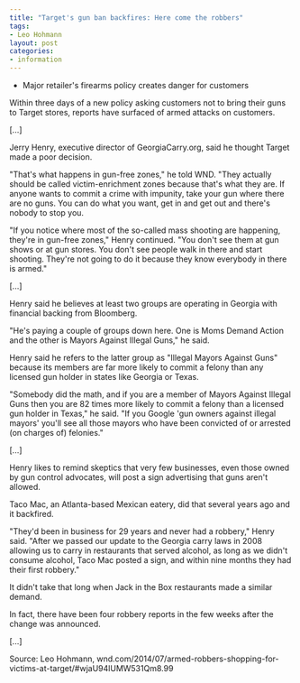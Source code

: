```yaml
---
title: "Target's gun ban backfires: Here come the robbers"
tags:
- Leo Hohmann
layout: post
categories:
- information
---
```


- Major retailer's firearms policy creates danger for customers

Within three days of a new policy asking customers not to bring their guns to Target stores, reports have surfaced of armed attacks on customers.

[...]

Jerry Henry, executive director of GeorgiaCarry.org, said he thought Target made a poor decision.

"That's what happens in gun-free zones," he told WND. "They actually should be called victim-enrichment zones because that's what they are. If anyone wants to commit a crime with impunity, take your gun where there are no guns. You can do what you want, get in and get out and there's nobody to stop you.

"If you notice where most of the so-called mass shooting are happening, they're in gun-free zones," Henry continued. "You don't see them at gun shows or at gun stores. You don't see people walk in there and start shooting. They're not going to do it because they know everybody in there is armed."

[...]

Henry said he believes at least two groups are operating in Georgia with financial backing from Bloomberg.

"He's paying a couple of groups down here. One is Moms Demand Action and the other is Mayors Against Illegal Guns," he said.

Henry said he refers to the latter group as "Illegal Mayors Against Guns" because its members are far more likely to commit a felony than any licensed gun holder in states like Georgia or Texas.

"Somebody did the math, and if you are a member of Mayors Against Illegal Guns then you are 82 times more likely to commit a felony than a licensed gun holder in Texas," he said. "If you Google 'gun owners against illegal mayors' you'll see all those mayors who have been convicted of or arrested (on charges of) felonies."

[...]

Henry likes to remind skeptics that very few businesses, even those owned by gun control advocates, will post a sign advertising that guns aren't allowed.

Taco Mac, an Atlanta-based Mexican eatery, did that several years ago and it backfired.

"They'd been in business for 29 years and never had a robbery," Henry said. "After we passed our update to the Georgia carry laws in 2008 allowing us to carry in restaurants that served alcohol, as long as we didn't consume alcohol, Taco Mac posted a sign, and within nine months they had their first robbery."

It didn't take that long when Jack in the Box restaurants made a similar demand.

In fact, there have been four robbery reports in the few weeks after the change was announced.

[...]

Source: Leo Hohmann, wnd.com/2014/07/armed-robbers-shopping-for-victims-at-target/#wjaU94lUMW531Qm8.99
